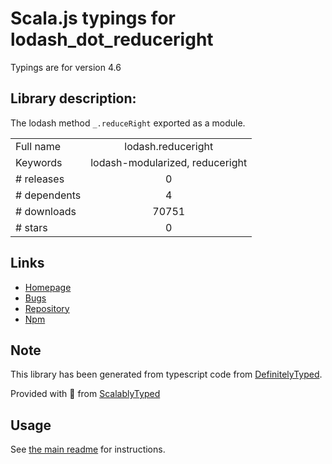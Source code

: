 
# Scala.js typings for lodash_dot_reduceright

Typings are for version 4.6

## Library description:
The lodash method `_.reduceRight` exported as a module.

|                    |                 |
| ------------------ | :-------------: |
| Full name          | lodash.reduceright |
| Keywords           | lodash-modularized, reduceright |
| # releases         | 0 |
| # dependents       | 4 |
| # downloads        | 70751 |
| # stars            | 0 |

## Links
- [Homepage](https://lodash.com/)
- [Bugs](https://github.com/lodash/lodash/issues)
- [Repository](https://github.com/lodash/lodash)
- [Npm](https://www.npmjs.com/package/lodash.reduceright)
    


## Note
This library has been generated from typescript code from [DefinitelyTyped](https://definitelytyped.org).

Provided with :purple_heart: from [ScalablyTyped](https://github.com/oyvindberg/ScalablyTyped)

## Usage
See [the main readme](../../readme.md) for instructions.


